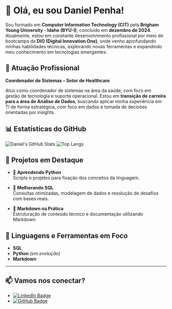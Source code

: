 
# 👋 Olá, eu sou Daniel Penha!

Sou formado em **Computer Information Technology (CIT)** pela **Brigham Young University - Idaho (BYU-I)**, concluído em **dezembro de 2024**. Atualmente, estou em constante desenvolvimento profissional por meio de bootcamps da **DIO (Digital Innovation One)**, onde venho aprofundando minhas habilidades técnicas, explorando novas ferramentas e expandindo meu conhecimento em tecnologias emergentes.

## 💼 Atuação Profissional

**Coordenador de Sistemas – Setor de Healthcare**

Atuo como coordenador de sistemas na área da saúde, com foco em gestão de tecnologia e suporte operacional. Estou em **transição de carreira para a área de Análise de Dados**, buscando aplicar minha experiência em TI de forma estratégica, com foco em dados e tomada de decisões orientadas por insights.

## 📊 Estatísticas do GitHub

![Daniel's GitHub Stats](https://github-readme-stats.vercel.app/api?username=DanielPenha&show_icons=true&theme=dark&hide_title=true)
![Top Langs](https://github-readme-stats.vercel.app/api/top-langs/?username=DanielPenha&layout=compact&theme=dark)

## 🚀 Projetos em Destaque

- 📘 **Aprendendo Python**  
  Scripts e projetos para fixação dos conceitos da linguagem.

- 🧠 **Melhorando SQL**  
  Consultas otimizadas, modelagem de dados e resolução de desafios com bases reais.

- 📝 **Markdown na Prática**  
  Estruturação de conteúdo técnico e documentação utilizando Markdown.

## 🧰 Linguagens e Ferramentas em Foco

- **SQL**
- **Python** *(em evolução)*
- **Markdown**

---

## 📫 Vamos nos conectar?

- [![LinkedIn Badge](https://img.shields.io/badge/-DanielPenha-blue?style=flat-square&logo=Linkedin&logoColor=white&link=https://www.linkedin.com/in/danielpenha/)](https://www.linkedin.com/in/danielpenha/)
- [![GitHub Badge](https://img.shields.io/badge/-DanielPenha-333?style=flat-square&logo=github&logoColor=white&link=https://github.com/DanielPenha)](https://github.com/DanielPenha)
